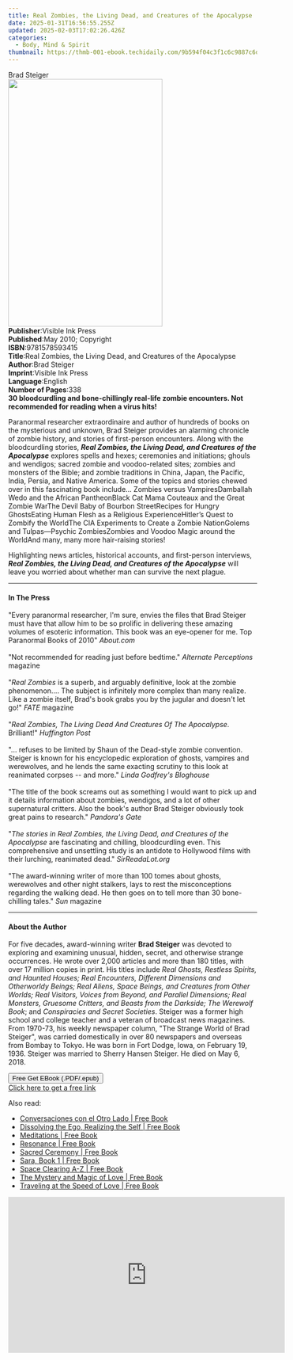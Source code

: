 ```yaml
---
title: Real Zombies, the Living Dead, and Creatures of the Apocalypse | Free Book
date: 2025-01-31T16:56:55.255Z
updated: 2025-02-03T17:02:26.426Z
categories:
  - Body, Mind & Spirit
thumbnail: https://thmb-001-ebook.techidaily.com/9b594f04c3f1c6c9887c6d2ac65ea9f21074693b0a017feb0e2f2238989b3513.jpg
---
```

<main id="book-container">
  <div class="flex flex-col">
    <div class="book-brief flex-1 py-6 px-4 sm:p-6 md:py-10 md:px-8">
      <!-- brief-->
      <div class="book-brief-main">Brad Steiger</div>
    </div>
    <div
      class="book-meta-info flex-1 grid gap-4 col-start-1 col-end-3 row-start-1 sm:mb-6 sm:grid-cols-4 lg:gap-6 lg:col-start-2 lg:row-end-6 lg:row-span-6 lg:mb-0"
    >
      <div
        class="book-meta-info-left place-content-center mt-4 p-4 text-sm leading-6 col-start-2 col-span-2 dark:text-slate-400"
      >
        <img
          class="w-full h-500 object-cover rounded-lg sm:h-255 sm:col-span-2 lg:col-span-full"
          src="https://img-001-ebook.techidaily.com/27b4cf5ae3757596efe0f5b603b027215f754492e0f3fccfc9b24beba2c18093.jpg"
          alt=""
          width="312"
          height="500"
        />
      </div>
      <div
        class="book-meta-info-right mt-2 col-start-1 row-start-2 col-span-3 self-center"
      >
        <!-- meta data  -->
        <div class="flex flex-col px-4 md:px-8">
          <div class="flex-1">
            <strong>Publisher</strong>:<span class="px-2"
              >Visible Ink Press</span
            >
          </div>
          <div class="flex-1">
            <strong>Published</strong>:<span class="px-2"
              >May 2010; Copyright</span
            >
          </div>
          <div class="flex-1">
            <strong>ISBN</strong>:<span class="px-2">9781578593415</span>
          </div>
          <div class="flex-1">
            <strong>Title</strong>:<span class="px-2"
              >Real Zombies, the Living Dead, and Creatures of the
              Apocalypse</span
            >
          </div>
          <div class="flex-1">
            <strong>Author</strong>:<span class="px-2">Brad Steiger</span>
          </div>
          <div class="flex-1">
            <strong>Imprint</strong>:<span class="px-2">Visible Ink Press</span>
          </div>
          <div class="flex-1">
            <strong>Language</strong>:<span class="px-2">English</span>
          </div>
          <div class="flex-1">
            <strong>Number of Pages</strong>:<span class="px-2">338</span>
          </div>
        </div>
      </div>
    </div>
    <div class="book-description flex-1 py-6 px-4 sm:p-6 md:py-10 md:px-8">
      <div class="book-description-main">
        <div accordion-content="" id="description">
          <b
            >30 bloodcurdling and bone-chillingly real-life zombie encounters.
            Not recommended for reading when a virus hits!</b
          >
          <p>
            Paranormal researcher extraordinaire and author of hundreds of books
            on the mysterious and unknown, Brad Steiger provides an alarming
            chronicle of zombie history, and stories of first-person encounters.
            Along with the bloodcurdling stories,
            <i
              ><b
                >Real Zombies, the Living Dead, and Creatures of the
                Apocalypse</b
              ></i
            >
            explores spells and hexes; ceremonies and initiations; ghouls and
            wendigos; sacred zombie and voodoo-related sites; zombies and
            monsters of the Bible; and zombie traditions in China, Japan, the
            Pacific, India, Persia, and Native America. Some of the topics and
            stories chewed over in this fascinating book include… Zombies versus
            VampiresDamballah Wedo and the African PantheonBlack Cat Mama
            Couteaux and the Great Zombie WarThe Devil Baby of Bourbon
            StreetRecipes for Hungry GhostsEating Human Flesh as a Religious
            ExperienceHitler’s Quest to Zombify the WorldThe CIA Experiments to
            Create a Zombie NationGolems and Tulpas—Psychic ZombiesZombies and
            Voodoo Magic around the WorldAnd many, many more hair-raising
            stories!
          </p>
          <p>
            Highlighting news articles, historical accounts, and first-person
            interviews,
            <i
              ><b
                >Real Zombies, the Living Dead, and Creatures of the
                Apocalypse</b
              ></i
            >
            will leave you worried about whether man can survive the next
            plague.
          </p>
        </div>
        <div class="accordion-fader"></div>
      </div>
    </div>
    <div class="book-excerpts flex-1 py-6 px-4 sm:p-6 md:py-10 md:px-8">
      <!-- excerpts-->
      <div class="book-excerpts-main">
        <hr />
        <h4 class="placeholder placeholder-heading">
          <span>In The Press</span>
        </h4>
        <p>
          "Every paranormal researcher, I'm sure, envies the files that Brad
          Steiger must have that allow him to be so prolific in delivering these
          amazing volumes of esoteric information. This book was an eye-opener
          for me. Top Paranormal Books of 2010" <i>About.com</i><br /><br />"Not
          recommended for reading just before bedtime."
          <i>Alternate Perceptions</i> magazine<br /><br />"<i>Real Zombies</i>
          is a superb, and arguably definitive, look at the zombie
          phenomenon.... The subject is infinitely more complex than many
          realize. Like a zombie itself, Brad's book grabs you by the jugular
          and doesn't let go!" <i>FATE</i> magazine<br /><br />"<i
            >Real Zombies, The Living Dead And Creatures Of The Apocalypse</i
          >. Brilliant!" <i>Huffington Post</i><br /><br />"... refuses to be
          limited by Shaun of the Dead-style zombie convention. Steiger is known
          for his encyclopedic exploration of ghosts, vampires and werewolves,
          and he lends the same exacting scrutiny to this look at reanimated
          corpses -- and more." <i>Linda Godfrey's Bloghouse</i><br /><br />"The
          title of the book screams out as something I would want to pick up and
          it details information about zombies, wendigos, and a lot of other
          supernatural critters. Also the book's author Brad Steiger obviously
          took great pains to research." <i>Pandora's Gate</i><br /><br />"<i
            >The stories in Real Zombies, the Living Dead, and Creatures of the
            Apocalypse</i
          >
          are fascinating and chilling, bloodcurdling even. This comprehensive
          and unsettling study is an antidote to Hollywood films with their
          lurching, reanimated dead." <i>SirReadaLot.org</i><br /><br />"The
          award-winning writer of more than 100 tomes about ghosts, werewolves
          and other night stalkers, lays to rest the misconceptions regarding
          the walking dead. He then goes on to tell more than 30 bone-chilling
          tales." <i>Sun</i> magazine<br />
        </p>
      </div>
    </div>
    <div class="book-about-author flex-1 py-6 px-4 sm:p-6 md:py-10 md:px-8">
      <!-- about author-->
      <div class="book-main-author-main">
        <hr />
        <h4 class="placeholder placeholder-heading">
          <span>About the Author</span>
        </h4>
        <p>
          For five decades, award-winning writer <b>Brad Steiger</b> was devoted
          to exploring and examining unusual, hidden, secret, and otherwise
          strange occurrences. He wrote over 2,000 articles and more than 180
          titles, with over 17 million copies in print. His titles include
          <i
            >Real Ghosts, Restless Spirits, and Haunted Houses; Real Encounters,
            Different Dimensions and Otherworldy Beings; Real Aliens, Space
            Beings, and Creatures from Other Worlds; Real Visitors, Voices from
            Beyond, and Parallel Dimensions; Real Monsters, Gruesome Critters,
            and Beasts from the Darkside; The Werewolf Book</i
          >; and <i>Conspiracies and Secret Societies</i>. Steiger was a former
          high school and college teacher and a veteran of broadcast news
          magazines. From 1970-73, his weekly newspaper column, "The Strange
          World of Brad Steiger", was carried domestically in over 80 newspapers
          and overseas from Bombay to Tokyo. He was born in Fort Dodge, Iowa, on
          February 19, 1936. Steiger was married to Sherry Hansen Steiger. He
          died on May 6, 2018.
        </p>
      </div>
    </div>
    <div class="book-free-get flex-1 py-6 px-4 sm:p-6 md:py-10 md:px-8">
      <button
        id="btn-free-get"
        class="bg-blue-500 hover:bg-blue-700 text-white font-bold py-2 px-4 rounded"
      >
        Free Get EBook (.PDF/.epub)
      </button>
      <div id="countdown-display" class="px-2 text-lg mt-2"></div>
      <a
        id="free-link"
        class="hidden bg-blue-500 hover:bg-blue-700 text-white font-bold py-2 px-4 rounded"
        href="https://www.ebooks.com/en-us/book/96489598/real-zombies-the-living-dead-and-creatures-of-the-apocalypse/brad-steiger/"
        target="_blank"
        >Click here to get a free link</a
      >
    </div>
    <script>
      let countdownTime = 0;
      let countdownInterval = null;
      document
        .getElementById('btn-free-get')
        .addEventListener('click', startCountdown);
      function startCountdown() {
        countdownTime = new Date().getTime() + 60000 * 3;
        countdownInterval = setInterval(updateCountdown, 1000);
        document.getElementById('btn-free-get').disabled = true;
        document
          .getElementById('btn-free-get')
          .classList.add('bg-gray-500', 'cursor-not-allowed');
      }
      function updateCountdown() {
        let currentTime = new Date().getTime();
        let timeLeft = countdownTime - currentTime;
        let secondsLeft = Math.floor(timeLeft / 1000);
        document.getElementById('countdown-display').innerHTML =
          `Remaining time: ${secondsLeft} seconds.`;
        if (secondsLeft <= 0) {
          clearInterval(countdownInterval);
          document.getElementById('btn-free-get').classList.add('hidden');
          document.getElementById('free-link').classList.remove('hidden');
          document.getElementById('countdown-display').innerHTML = '';
        }
      }
    </script>
  </div>
</main>

<ins class="adsbygoogle"
      style="display:block"
      data-ad-client="ca-pub-7571918770474297"
      data-ad-slot="8358498916"
      data-ad-format="auto"
      data-full-width-responsive="true"></ins>
    

<span class="atpl-alsoreadstyle">Also read:</span>
<div><ul>
<li><a href="https://novels-ebooks.techidaily.com/96317234-9781401932152-conversaciones-con-el-otro-lado/"><u>Conversaciones con el Otro Lado | Free Book</u></a></li>
<li><a href="https://novels-ebooks.techidaily.com/96317241-9781401931162-dissolving-the-ego-realizing-the-self/"><u>Dissolving the Ego, Realizing the Self | Free Book</u></a></li>
<li><a href="https://novels-ebooks.techidaily.com/96317247-9781401932510-meditations/"><u>Meditations | Free Book</u></a></li>
<li><a href="https://novels-ebooks.techidaily.com/96317232-9781401929107-resonance/"><u>Resonance | Free Book</u></a></li>
<li><a href="https://novels-ebooks.techidaily.com/96317250-9781401932749-sacred-ceremony/"><u>Sacred Ceremony | Free Book</u></a></li>
<li><a href="https://novels-ebooks.techidaily.com/96317243-9781401928940-sara-book-1/"><u>Sara, Book 1 | Free Book</u></a></li>
<li><a href="https://novels-ebooks.techidaily.com/96317249-9781401933470-space-clearing-a-z/"><u>Space Clearing A-Z | Free Book</u></a></li>
<li><a href="https://novels-ebooks.techidaily.com/96317237-9781401930462-the-mystery-and-magic-of-love/"><u>The Mystery and Magic of Love | Free Book</u></a></li>
<li><a href="https://novels-ebooks.techidaily.com/96317231-9781401927875-traveling-at-the-speed-of-love/"><u>Traveling at the Speed of Love | Free Book</u></a></li>
</ul></div>

<!-- affiliate ads begin -->
<iframe width="560" height="315" src="https://www.youtube.com/embed/qObsqoJB9LI?si=ppqxfXzP0UL4J6Tp" title="YouTube video player" frameborder="0" allow="accelerometer; autoplay; clipboard-write; encrypted-media; gyroscope; picture-in-picture; web-share" referrerpolicy="strict-origin-when-cross-origin" allowfullscreen></iframe>
<!-- affiliate ads end -->

